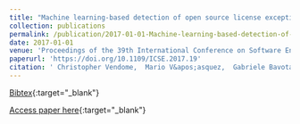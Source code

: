 ```yaml
---
title: "Machine learning-based detection of open source license exceptions"
collection: publications
permalink: /publication/2017-01-01-Machine-learning-based-detection-of-open-source-license-exceptions
date: 2017-01-01
venue: 'Proceedings of the 39th International Conference on Software Engineering, ICSE 2017, Buenos Aires, Argentina, May 20-28, 2017'
paperurl: 'https://doi.org/10.1109/ICSE.2017.19'
citation: ' Christopher Vendome,  Mario V&apos;asquez,  Gabriele Bavota,  Massimiliano Di Penta,  Daniel Germ&apos;an,  Denys Poshyvanyk, &quot;Machine learning-based detection of open source license exceptions.&quot; Proceedings of the 39th International Conference on Software Engineering, ICSE 2017, Buenos Aires, Argentina, May 20-28, 2017, 2017.'
---
```

[Bibtex](https://dblp.org/rec/bib/conf/icse/VendomeVBPGP17){:target="_blank"}

[Access paper here](https://doi.org/10.1109/ICSE.2017.19){:target="_blank"}
